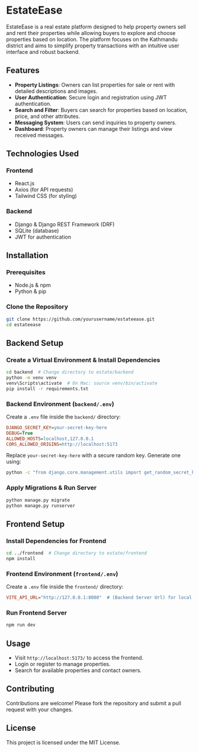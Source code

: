 # EstateEase

EstateEase is a real estate platform designed to help property owners sell and rent their properties while allowing buyers to explore and choose properties based on location. The platform focuses on the Kathmandu district and aims to simplify property transactions with an intuitive user interface and robust backend.

## Features

- **Property Listings**: Owners can list properties for sale or rent with detailed descriptions and images.
- **User Authentication**: Secure login and registration using JWT authentication.
- **Search and Filter**: Buyers can search for properties based on location, price, and other attributes.
- **Messaging System**: Users can send inquiries to property owners.
- **Dashboard**: Property owners can manage their listings and view received messages.

## Technologies Used

### Frontend
- React.js
- Axios (for API requests)
- Tailwind CSS (for styling)

### Backend
- Django & Django REST Framework (DRF)
- SQLite (database)
- JWT for authentication

## Installation

### Prerequisites
- Node.js & npm
- Python & pip

### Clone the Repository
```bash
git clone https://github.com/yourusername/estateease.git
cd estateease
```

## Backend Setup
### Create a Virtual Environment & Install Dependencies
```sh
cd backend  # Change directory to estate/backend
python -m venv venv
venv\Scripts\activate  # On Mac: source venv/bin/activate
pip install -r requirements.txt
```

### Backend Environment (`backend/.env`)
Create a `.env` file inside the `backend/` directory:
```ini
DJANGO_SECRET_KEY=your-secret-key-here
DEBUG=True
ALLOWED_HOSTS=localhost,127.0.0.1
CORS_ALLOWED_ORIGINS=http://localhost:5173
```
Replace `your-secret-key-here` with a secure random key. Generate one using:
```sh
python -c "from django.core.management.utils import get_random_secret_key; print(get_random_secret_key())"
```

### Apply Migrations & Run Server
```sh
python manage.py migrate
python manage.py runserver
```

## Frontend Setup
### Install Dependencies for Frontend
```sh
cd ../frontend  # Change directory to estate/frontend
npm install
```

### Frontend Environment (`frontend/.env`)
Create a `.env` file inside the `frontend/` directory:
```ini
VITE_API_URL="http://127.0.0.1:8000"  # (Backend Server Url) for local development
```

### Run Frontend Server
```sh
npm run dev
```

## Usage
- Visit `http://localhost:5173/` to access the frontend.
- Login or register to manage properties.
- Search for available properties and contact owners.

## Contributing
Contributions are welcome! Please fork the repository and submit a pull request with your changes.

## License
This project is licensed under the MIT License.